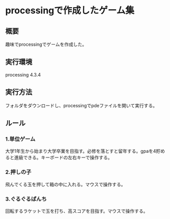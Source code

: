 # processingで作成したゲーム集
## 概要
趣味でprocessingでゲームを作成した。
## 実行環境
processing 4.3.4
## 実行方法
フォルダをダウンロードし、processingでpdeファイルを開いて実行する。
## ルール

### 1.単位ゲーム
大学1年生から始まり大学卒業を目指す。必修を落とすと留年する。gpaを4貯めると進級できる。キーボードの左右キーで操作する。
### 2.押しの子
飛んでくる玉を押して箱の中に入れる。マウスで操作する。
### 3.ぐるぐるぱんち
回転するラケットで玉を打ち、高スコアを目指す。マウスで操作する。
